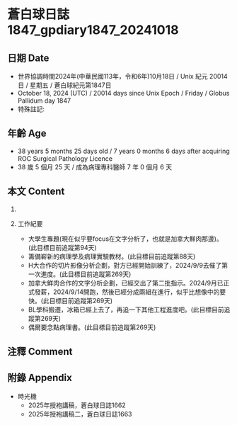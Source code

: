 [_metadata_:encoding]: - "utf-8"
[_metadata_:language]: - "zh-Hant-TW"
[_metadata_:fileformat]: - "markdown"
[_metadata_:MIME_type]: - "text/plain"
[_metadata_:markdown_version]: - "commonmark version 0.30"
[_metadata_:markdown_spec]: - "https://spec.commonmark.org/0.30/"

# 蒼白球日誌1847_gpdiary1847_20241018 #

## 日期 Date ##

* 世界協調時間2024年(中華民國113年，令和6年)10月18日 / Unix 紀元 20014 日 / 星期五 / 蒼白球紀元第1847日
* October 18, 2024 (UTC) / 20014 days since Unix Epoch / Friday / Globus Pallidum day 1847
* 特殊註記:

## 年齡 Age ##

* 38 years 5 months 25 days old / 7 years 0 months 6 days after acquiring ROC Surgical Pathology Licence
* 38 歲 5 個月 25 天 / 成為病理專科醫師 7 年 0 個月 6 天

## 本文 Content ##

1. 

2. 工作紀要

    - 大學生專題(現在似乎要focus在文字分析了，也就是加拿大鮮肉那邊)。(此目標目前追蹤第94天)
    - 籌備嶄新的病理學及病理實驗教材。(此目標目前追蹤第88天)
    - H大合作的切片影像分析企劃，對方已經開始訓練了，2024/9/9去催了第一次進度。(此目標目前追蹤第269天)
    - 加拿大鮮肉合作的文字分析企劃，已經交出了第二批指示。2024/9月已正式發薪，2024/9/14開跑，然後已經分成兩組在進行，似乎比想像中的要快。(此目標目前追蹤第269天)
    - BL學科搬遷，冰箱已經上去了，再追一下其他工程進度吧。(此目標目前追蹤第269天)
    - 偶爾要念點病理書。(此目標目前追蹤第269天)

## 注釋 Comment ##


## 附錄 Appendix ##

* 時光機
    - 2025年授袍講稿，蒼白球日誌1662
    - 2025年授袍講稿二，蒼白球日誌1663
